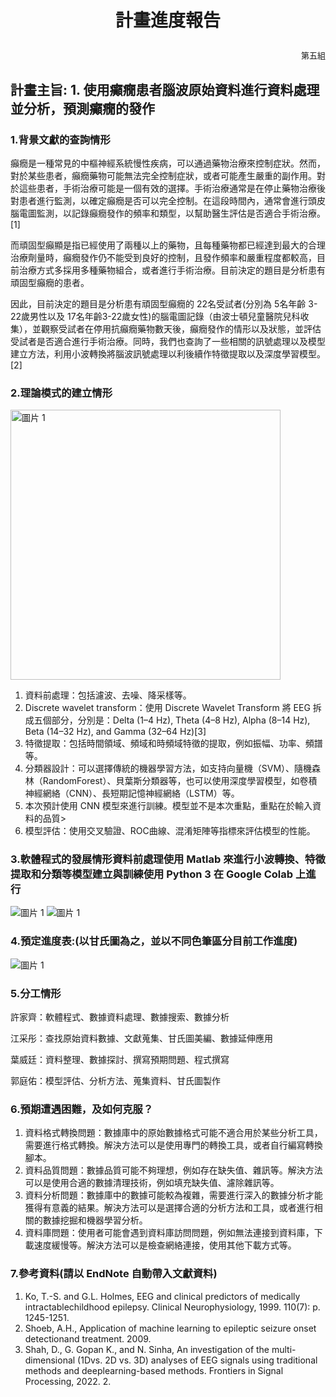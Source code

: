 # <p align="center">計畫進度報告</p>
<p align="right"><font size=2>第五組</font></p>

## 計畫主旨:	1. 使用癲癇患者腦波原始資料進行資料處理並分析，預測癲癇的發作

### 1.背景文獻的查詢情形
癲癇是一種常見的中樞神經系統慢性疾病，可以通過藥物治療來控制症狀。然而，對於某些患者，癲癇藥物可能無法完全控制症狀，或者可能產生嚴重的副作用。對於這些患者，手術治療可能是一個有效的選擇。手術治療通常是在停止藥物治療後對患者進行監測，以確定癲癇是否可以完全控制。在這段時間內，通常會進行頭皮腦電圖監測，以記錄癲癇發作的頻率和類型，以幫助醫生評估是否適合手術治療。[1]

而頑固型癲顯是指已經使用了兩種以上的藥物，且每種藥物都已經達到最大的合理治療劑量時，癲癇發作仍不能受到良好的控制，且發作頻率和嚴重程度都較高，目前治療方式多採用多種藥物組合，或者進行手術治療。目前決定的題目是分析患有頑固型癲癇的患者。

因此，目前決定的題目是分析患有頑固型癲癇的 22名受試者(分別為 5名年齡 3-22歲男性以及 17名年齡3-22歲女性)的腦電圖記錄（由波士頓兒童醫院兒科收集），並觀察受試者在停用抗癲癇藥物數天後，癲癇發作的情形以及狀態，並評估受試者是否適合進行手術治療。同時，我們也查詢了一些相關的訊號處理以及模型建立方法，利用小波轉換將腦波訊號處理以利後續作特徵提取以及深度學習模型。[2]

### 2.理論模式的建立情形
<img width="432" alt="圖片 1" src="https://user-images.githubusercontent.com/86188415/231790513-8f7d4b1a-c3dd-4be1-bc2c-1a8f29fb0330.png">
<ol>
<li>資料前處理：包括濾波、去噪、降采樣等。</li>
<li>Discrete	wavelet	transform：使用 Discrete	Wavelet	Transform	將 EEG 拆成五個部分，分別是：Delta	(1–4	Hz),	Theta	(4–8	Hz),	Alpha	(8–14	Hz),	Beta	(14–32	Hz),	and	Gamma	(32–64	Hz)[3]</li>
<li>特徵提取：包括時間領域、頻域和時頻域特徵的提取，例如振幅、功率、頻譜等。</li>
<li>分類器設計：可以選擇傳統的機器學習方法，如支持向量機（SVM）、隨機森林（RandomForest）、貝葉斯分類器等，也可以使用深度學習模型，如卷積神經網絡（CNN）、長短期記憶神經網絡（LSTM）等。</li>
<li>本次預計使用 CNN 模型來進行訓練。模型並不是本次重點，重點在於輸入資料的品質></li>
<li>模型評估：使用交叉驗證、ROC曲線、混淆矩陣等指標來評估模型的性能。</li>
</ol>

### 3.軟體程式的發展情形資料前處理使用 Matlab 來進行小波轉換、特徵提取和分類等模型建立與訓練使用 Python	3 在 Google	Colab 上進行
![圖片 1](https://user-images.githubusercontent.com/86188415/231790852-8f58ae8d-c768-4e9e-9fcd-12f2a50d6aca.png)
![圖片 1](https://user-images.githubusercontent.com/86188415/231790987-e28472a0-6cb5-4431-9185-6d404740a0ae.png)

### 4.預定進度表:(以甘氏圖為之，並以不同色筆區分目前工作進度)

![圖片 1](https://user-images.githubusercontent.com/86188415/231791923-08599fd6-87d9-43c5-acc3-06292c2c6389.png)

### 5.分工情形
<p>許家齊：軟體程式、數據資料處理、數據搜索、數據分析<p>
<p>江采彤：查找原始資料數據、文獻蒐集、甘氏圖美編、數據延伸應用<p>
<p>葉威廷：資料整理、數據探討、撰寫預期問題、程式撰寫<p>
<p>郭庭佑：模型評估、分析方法、蒐集資料、甘氏圖製作<p>

### 6.預期遭遇困難，及如何克服？
<ol>
<li>資料格式轉換問題：數據庫中的原始數據格式可能不適合用於某些分析工具，需要進行格式轉換。解決方法可以是使用專門的轉換工具，或者自行編寫轉換腳本。</li>
<li>資料品質問題：數據品質可能不夠理想，例如存在缺失值、雜訊等。解決方法可以是使用合適的數據清理技術，例如填充缺失值、濾除雜訊等。</li>
<li>資料分析問題：數據庫中的數據可能較為複雜，需要進行深入的數據分析才能獲得有意義的結果。解決方法可以是選擇合適的分析方法和工具，或者進行相關的數據挖掘和機器學習分析。</li>
<li>資料庫問題：使用者可能會遇到資料庫訪問問題，例如無法連接到資料庫，下載速度緩慢等。解決方法可以是檢查網絡連接，使用其他下載方式等。</li>
</ol>

### 7.參考資料(請以 EndNote 自動帶入文獻資料)
<ol>
<li>Ko, T.-S. and G.L. Holmes, EEG and clinical predictors of medically intractablechildhood epilepsy. Clinical Neurophysiology, 1999. 110(7): p. 1245-1251.</li>
<li>Shoeb, A.H., Application of machine learning to epileptic seizure onset detectionand treatment. 2009.</li>
<li>Shah, D., G. Gopan K., and N. Sinha, An investigation of the multi-dimensional (1Dvs. 2D vs. 3D) analyses of EEG signals using traditional methods and deeplearning-based methods. Frontiers in Signal Processing, 2022. 2.</li>
</ol>


